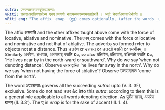 ```yaml
---
sutra: एनपन्यतरस्यामदूरेऽपञ्चम्याः
vRtti: उत्तराधरदक्षिणशब्देभ्य एनप् प्रत्ययो भवत्यन्यतरस्यामस्तातेरर्थे । अदूरे चेदवधिमानवधेर्भवति ॥
vRtti_eng: "The affix _enap_ (ए॒॒न॒॒) comes optionally, (after the words _uttara_, _adhara_ and _dakshina__, in the sense of _astati_,) when the limit indicated is not remote, and when it is not a substitute of the ablative case-affix."
---
```

The affix अस्ताति and the other affixes taught above come with the force of locative, ablative and nominative. The एनप् comes with the force of locative and nominative and not that of ablative. The adverbs so formed refer to objects not at a distance. Thus उत्तरेण or उत्तरात् or उत्तरतो वसति or रमणीयम् ॥ Similarly अधरेण, अधरात्, अधस्ताद् वसति &c, so also दक्षिणेन, दक्षिणात्, दक्षिणतो वसति &c, 'He lives near by in the north-ward or southward'. Why do we say 'when not denoting distance'. Observe उत्तराद्वस्ति 'he lives far away in the north'. Why do we say 'when not having the force of ablative'? Observe उत्तरादागतः 'come from the north'.

The word अपञ्चम्याः governs all the succeeding _sutras_ upto (V. 3. 39), exclusive. Some do not read उत्तर &c into this _sutra_: according to them this is a general rule applicable to all words denoting direction. As पूर्वेण ग्रामम्, अपरेण ग्रामम् (II. 3.31). The प् in _enap_ is for the sake of accent (III. 1. 4).
